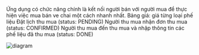 Ứng dụng có chức năng chính là kết nối người bán với người mua để thực hiện việc mua bán ve chai một cách nhanh nhất.
Bảng giá: giá từng loại phế liệu
Đặt lịch thu mua (status: PENDING)
Người thu mua nhận đơn thu mua (status: CONFIRMED)
Người thu mua đến thu mua và nhập thông tin các phế liệu đã thu mua (status: DONE)

![diagram](https://user-images.githubusercontent.com/68772792/121282458-c14bfe80-c903-11eb-9c5e-e15228acba4e.png)
